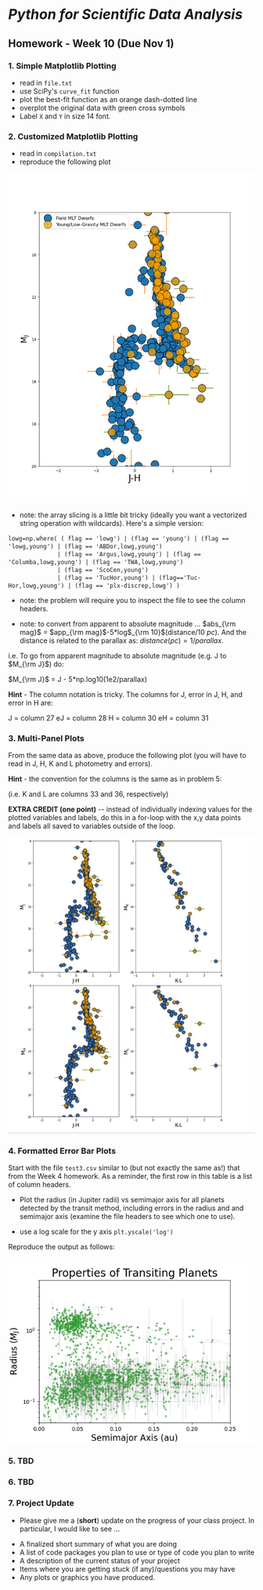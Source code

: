 # _Python for Scientific Data Analysis_

## Homework - Week 10 (Due Nov 1)


### 1. Simple Matplotlib Plotting

* read in ``file.txt``
* use SciPy's ``curve_fit`` function
* plot the best-fit function as an orange dash-dotted line
* overplot the original data with green cross symbols
* Label ``X`` and ``Y`` in size 14 font.

### 2. Customized Matplotlib Plotting

* read in ``compilation.txt`` 
* reproduce the following plot


 ![](./cmd.png)
 
 * note: the array slicing is a little bit tricky (ideally you want a vectorized string operation with wildcards).  Here's a simple version:

```
lowg=np.where( ( flag == 'lowg') | (flag == 'young') | (flag == 'lowg,young') | (flag == 'ABDor,lowg,young')
              | (flag == 'Argus,lowg,young') | (flag == 'Columba,lowg,young') | (flag == 'TWA,lowg,young')
              | (flag == 'ScoCen,young')                                 
              | (flag == 'TucHor,young') | (flag=='Tuc-Hor,lowg,young') | (flag == 'plx-discrep,lowg') )
```

* note: the problem will require you to inspect the file to see the column headers.

* note: to convert from apparent to absolute magnitude ...
 $abs_{\rm mag}$ = $app_{\rm mag}$-5*log$_{\rm 10}$(distance/10 $pc$).    And the distance is related to the parallax as:
 $distance (pc) = 1 /parallax$. 
 
 i.e. To go from apparent magnitude to absolute magnitude (e.g. J to $M_{\rm J}$) do:
 
 $M_{\rm J}$ = J - 5*np.log10(1e2/parallax)
 
 **Hint** -  The column notation is tricky.  The columns for J, error in J, H, and error in H are:
 
 J = column 27
 eJ = column 28
 H = column 30
 eH = column 31
 
### 3. Multi-Panel Plots

From the same data as above, produce the following plot (you will have to read in J, H, K and L photometry and errors).

**Hint** -  the convention for the columns is the same as in problem 5:

  (i.e. K and L are columns 33 and 36, respectively)

**EXTRA CREDIT (one point)** -- instead of individually indexing values for the plotted variables and labels, do this in a for-loop with the x,y data points and labels all saved to variables outside of the loop.

![](./prob4.png)


### 4. Formatted Error Bar Plots

Start with the file ``test3.csv`` similar to (but not exactly the same as!) that from the Week 4 homework.  As a reminder, the first row in this table is a list of column headers.   

* Plot the radius (in Jupiter radii) vs semimajor axis for all planets detected by the transit method, including errors in the radius and and semimajor axis (examine the file headers to see which one to use).

* use a log scale for the y axis ``plt.yscale('log')``

Reproduce the output as follows:

![](./transit_plot.png)


### 5. TBD


### 6. TBD


### 7. Project Update

* Please give me a (**short**) update on the progress of your class project.  In particular, I would like to see ...

- A finalized short summary of what you are doing
- A list of code packages you plan to use or type of code you plan to write
- A description of the current status of your project
- Items where you are getting stuck (if any)/questions you may have
- Any plots or graphics you have produced.